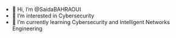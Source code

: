 - 👋 Hi, I’m @SaidaBAHRAOUI
- 👀 I’m interested in Cybersecurity 
- 🌱 I’m currently learning Cybersecurity and Intelligent Networks Engineering


<!---
SaidaBAHRAOUI/SaidaBAHRAOUI is a ✨ special ✨ repository because its `README.md` (this file) appears on your GitHub profile.
You can click the Preview link to take a look at your changes.
--->
